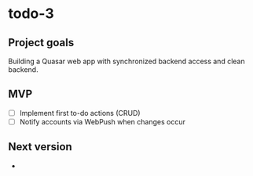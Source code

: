 # todo-3
## Project goals
Building a Quasar web app with synchronized backend access and clean backend.

## MVP
- [ ] Implement first to-do actions (CRUD)
- [ ] Notify accounts via WebPush when changes occur

## Next version
- 